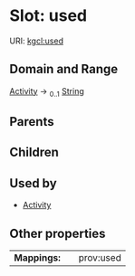 
# Slot: used




URI: [kgcl:used](http://w3id.org/kgcl_schema/used)


## Domain and Range

[Activity](Activity.md) &#8594;  <sub>0..1</sub> [String](types/String.md)

## Parents


## Children


## Used by

 * [Activity](Activity.md)

## Other properties

|  |  |  |
| --- | --- | --- |
| **Mappings:** | | prov:used |

